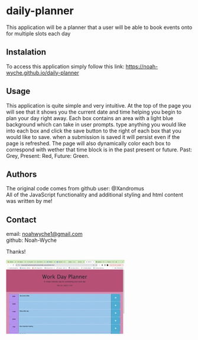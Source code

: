 # daily-planner

This application will be a planner that a user will be able to book events onto for multiple slots each day

## Instalation

To access this application simply follow this link: https://noah-wyche.github.io/daily-planner

## Usage

This application is quite simple and very intuitive. At the top of the page you will see that it shows you the current date and time helping you begin to plan your day right away. Each box contains an area with a light blue background which can take in user prompts. type anything you would like into each box and click the save button to the right of each box that you would like to save. when a submission is saved it will persist even if the page is refreshed. The page will also dynamically color each box to correspond with wether that time block is in the past present or future. Past: Grey, Present: Red, Future: Green.

## Authors

The original code comes from github user: @Xandromus<br>
All of the JavaScript functionality and additional styling and html content was written by me!

## Contact

email: noahwyche1@gmail.com<br>
github: Noah-Wyche

Thanks!

![Screenshot of the webpage](./assets/images/Screen%20Shot%202023-10-24%20at%207.37.27%20PM%20Small.jpeg "Screenshot of application")
